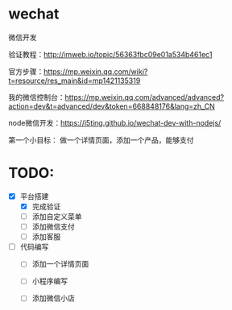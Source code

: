 # wechat
微信开发

验证教程：http://imweb.io/topic/56363fbc09e01a534b461ec1

官方步骤：https://mp.weixin.qq.com/wiki?t=resource/res_main&id=mp1421135319

我的微信控制台：https://mp.weixin.qq.com/advanced/advanced?action=dev&t=advanced/dev&token=668848176&lang=zh_CN

node微信开发：https://i5ting.github.io/wechat-dev-with-nodejs/

第一个小目标：
做一个详情页面，添加一个产品，能够支付

# TODO:

- [x] 平台搭建
  - [x] 完成验证
  - [ ] 添加自定义菜单
  - [ ] 添加微信支付
  - [ ] 添加客服

- [ ] 代码编写
  - [ ] 添加一个详情页面
  - [ ] 小程序编写
  - [ ] 添加微信小店


